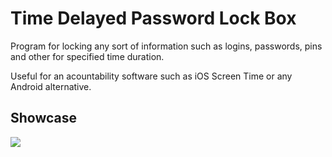 
# Time Delayed Password Lock Box 

Program for locking any sort of information such as logins, passwords, pins and other for specified time duration. 

Useful for an acountability software such as iOS Screen Time or any Android alternative. 


## Showcase
![]([https://github.com/Your_Repository_Name/Your_GIF_Name.gif](https://github.com/gutmmm/TimerPasswordBox/blob/main/Screencast%20from%2022.06.2023%2017_43_30.gif)https://github.com/gutmmm/TimerPasswordBox/blob/main/Screencast%20from%2022.06.2023%2017_43_30.gif)
